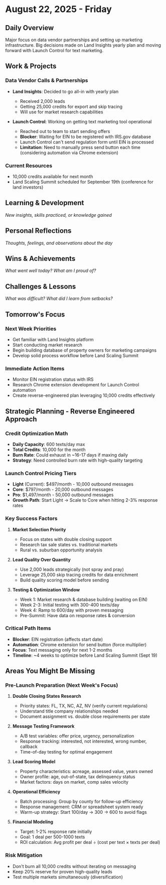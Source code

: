 # August 22, 2025 - Friday

## Daily Overview
Major focus on data vendor partnerships and setting up marketing infrastructure. Big decisions made on Land Insights yearly plan and moving forward with Launch Control for text marketing.

## Work & Projects
### Data Vendor Calls & Partnerships
- **Land Insights**: Decided to go all-in with yearly plan
  - Received 2,000 leads 
  - Getting 25,000 credits for export and skip tracing
  - Will use for market research capabilities

- **Launch Control**: Working on getting text marketing tool operational
  - Reached out to team to start sending offers
  - **Blocker**: Waiting for EIN to be registered with IRS.gov database
  - Launch Control can't send regulation form until EIN is processed
  - **Limitation**: Need to manually press send button each time (considering automation via Chrome extension)

### Current Resources
- 10,000 credits available for next month
- Land Scaling Summit scheduled for September 19th (conference for land investors)

## Learning & Development
*New insights, skills practiced, or knowledge gained*

## Personal Reflections
*Thoughts, feelings, and observations about the day*

## Wins & Achievements
*What went well today? What am I proud of?*

## Challenges & Lessons
*What was difficult? What did I learn from setbacks?*

## Tomorrow's Focus
### Next Week Priorities
- Get familiar with Land Insights platform
- Start conducting market research 
- Begin building database of property owners for marketing campaigns
- Develop solid process workflow before Land Scaling Summit

### Immediate Action Items
- Monitor EIN registration status with IRS
- Research Chrome extension development for Launch Control automation
- Create reverse-engineered plan leveraging 10,000 credits effectively

## Strategic Planning - Reverse Engineered Approach

### Credit Optimization Math
- **Daily Capacity**: 600 texts/day max
- **Total Credits**: 10,000 for the month
- **Burn Rate**: Could exhaust in ~16-17 days if maxing daily
- **Strategy**: Need controlled burn rate with high-quality targeting

### Launch Control Pricing Tiers
- **Light** (Current): $497/month - 10,000 outbound messages
- **Core**: $797/month - 20,000 outbound messages 
- **Pro**: $1,497/month - 50,000 outbound messages
- **Growth Path**: Start Light → Scale to Core when hitting 2-3% response rates

### Key Success Factors
1. **Market Selection Priority**
   - Focus on states with double closing support
   - Research tax sale states vs. traditional markets
   - Rural vs. suburban opportunity analysis
   
2. **Lead Quality Over Quantity**
   - Use 2,000 leads strategically (not spray and pray)
   - Leverage 25,000 skip tracing credits for data enrichment
   - Build quality scoring model before sending

3. **Testing & Optimization Window**
   - Week 1: Market research & database building (waiting on EIN)
   - Week 2-3: Initial testing with 300-400 texts/day
   - Week 4: Ramp to 600/day with proven messaging
   - Pre-Summit: Have data on response rates & conversion

### Critical Path Items
- **Blocker**: EIN registration (affects start date)
- **Automation**: Chrome extension for send button (force multiplier)
- **Focus**: Text messaging only for next 1-2 months
- **Timeline**: ~4 weeks to optimize before Land Scaling Summit (Sept 19)

## Areas You Might Be Missing

### Pre-Launch Preparation (Next Week's Focus)
1. **Double Closing States Research**
   - Priority states: FL, TX, NC, AZ, NV (verify current regulations)
   - Understand title company relationships needed
   - Document assignment vs. double close requirements per state

2. **Message Testing Framework**
   - A/B test variables: offer price, urgency, personalization
   - Response tracking: interested, not interested, wrong number, callback
   - Time-of-day testing for optimal engagement

3. **Lead Scoring Model**
   - Property characteristics: acreage, assessed value, years owned
   - Owner profile: age, out-of-state, tax delinquency status
   - Market factors: days on market, comp sales velocity

4. **Operational Efficiency**
   - Batch processing: Group by county for follow-up efficiency
   - Response management: CRM or spreadsheet system ready
   - Warm-up strategy: Start 100/day → 300 → 600 to avoid flags

5. **Financial Modeling**
   - Target: 1-2% response rate initially
   - Goal: 1 deal per 500-1000 texts
   - ROI calculation: Avg profit per deal ÷ (cost per text × texts per deal)

### Risk Mitigation
- Don't burn all 10,000 credits without iterating on messaging
- Keep 20% reserve for proven high-quality leads
- Test multiple markets simultaneously (diversification)

